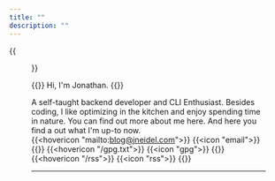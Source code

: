 ```yaml
---
title: ""
description: ""
---
```


{{<figure caption="_Me._" class="float-right my-0 pl-2 pr-4" src="img/profile-picture.jpg" width="350px">}}

{{<lead>}}
Hi, I'm Jonathan.
{{</lead>}}

A self-taught backend developer and CLI Enthusiast. Besides coding, I like
optimizing in the kitchen and enjoy spending time in nature. You can find out
more about me here. And here you find a out what I'm up-to now.
<br>
{{<hovericon "mailto:blog@jneidel.com">}}
    {{<icon "email">}}
{{</hovericon>}}
{{<hovericon "/gpg.txt">}}
    {{<icon "gpg">}}
{{</hovericon>}}
{{<hovericon "/rss">}}
    {{<icon "rss">}}
{{</hovericon>}}

---
